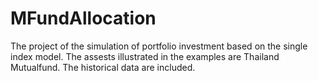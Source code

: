 # MFundAllocation
The project of the simulation of portfolio investment based on the single index model. The assests illustrated in the examples are Thailand Mutualfund. The historical data are included. 
